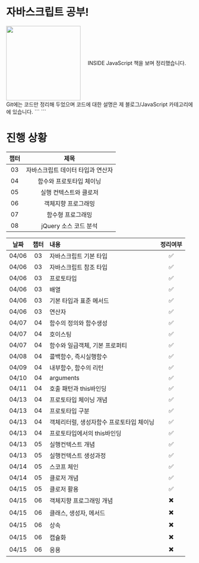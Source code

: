 # 자바스크립트 공부!

<div style="height:200px">
<img style="float:left" src="https://user-images.githubusercontent.com/57394523/114816552-509cd000-9df3-11eb-8c85-c849b111f85e.png" width="200px" height="200px">
<div style=" text-align:center; line-height:200px">INSIDE JavaScript 책을 보며 정리했습니다.</div>
</div>

<div style="clear : both"></div>
Git에는 코드만 정리해 두었으며 코드에 대한 설명은 제 블로그/JavaScript 카테고리에에 있습니다. 
```
  <https://dkwjdi.tistory.com/>
 ```
 
 
 
 
 
 # 진행 상황
  |챕터|제목|
  |:---:|:---:|
|03|자바스크립트 데이터 타입과 연산자|
|04|함수와 프로토타입 체이닝|
|05|실행 컨텍스트와 클로저|
|06|객체지향 프로그래밍|
|07|함수형 프로그래밍|
|08|jQuery 소스 코드 분석|

 |날짜|챕터|내용|정리여부|
  |:---:|:---:|:---|:---:|
|04/06|03|자바스크립트 기본 타입|:white_check_mark:|
|04/06|03|자바스크립트 참조 타입|:white_check_mark:|
|04/06|03|프로토타입|:white_check_mark:|
|04/06|03|배열|:white_check_mark:|
|04/06|03|기본 타입과 표준 메서드|:white_check_mark:|
|04/06|03|연산자|:white_check_mark:|
|04/07|04|함수의 정의와 함수생성|:white_check_mark:|
|04/07|04|호이스팅|:white_check_mark:|
|04/07|04|함수와 일급객체, 기본 프로퍼티|:white_check_mark:|
|04/08|04|콜백함수, 즉시실행함수|:white_check_mark:|
|04/09|04|내부함수, 함수의 리턴|:white_check_mark:|
|04/10|04|arguments|:white_check_mark:|
|04/11|04|호출 패턴과 this바인딩|:white_check_mark:|
|04/13|04|프로토타입 체이닝 개념|:white_check_mark:|
|04/13|04|프로토타입 구분|:white_check_mark:|
|04/13|04|객체리터럴, 생성자함수 프로토타입 체이닝|:white_check_mark:|
|04/13|04|프로토타입에서의 this바인딩|:white_check_mark:|
|04/13|05|실행컨텍스트 개념|:white_check_mark:|
|04/13|05|실행컨텍스트 생성과정|:white_check_mark:|
|04/14|05|스코프 체인|:white_check_mark:|
|04/14|05|클로저 개념|:white_check_mark:|
|04/15|05|클로저 활용|:white_check_mark:|
|04/15|06|객체지향 프로그래밍 개념|:heavy_multiplication_x:|
|04/15|06|클래스, 생성자, 메서드|:heavy_multiplication_x:|
|04/15|06|상속|:heavy_multiplication_x:|
|04/15|06|캡슐화|:heavy_multiplication_x:|
|04/15|06|응용|:heavy_multiplication_x:|



